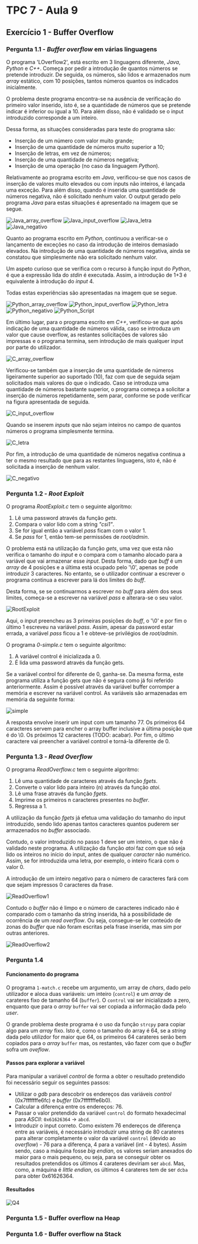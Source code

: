 # TPC 7 - Aula 9

## Exercício 1 - **Buffer Overflow**

### Pergunta 1.1 - *Buffer overflow* em várias linguagens

O programa 'LOverflow2', está escrito em 3 linguagens diferente, *Java*, *Python* e *C++*. Começa por pedir a introdução de quantos números se pretende introduzir. De seguida, os números, são lidos e armazenados num *array* estático, com 10 posições, tantos números quantos os indicados inicialmente.

O problema deste programa encontra-se na ausência de verificação do primeiro valor inserido, isto é, se a quantidade de números que se pretende indicar é inferior ou igual a 10. Para além disso, não é validado se o input introduzido corresponde a um inteiro.

Dessa forma, as situações consideradas para teste do programa são:

+ Inserção de um número com valor muito grande;
+ Inserção de uma quantidade de números muito superior a 10;
+ Inserção de letras, em vez de números;
+ Inserção de uma quantidade de números negativa;
+ Inserção de uma operação (no caso da linguagem *Python*).

Relativamente ao programa escrito em *Java*, verificou-se que nos casos de inserção de valores muito elevados ou com inputs não inteiros, é lançada uma exceção. Para além disso, quando é inserida uma quantidade de números negativa, não é solicitado nenhum valor. O output gerado pelo programa *Java* para estas situações é apresentado na imagem que se segue.

![Java_array_overflow](./Imagens/Java_array_overflow.png)
![Java_input_overflow](./Imagens/Java_input_overflow.png)
![Java_letra](./Imagens/Java_letra.png)
![Java_negativo](./Imagens/Java_negativo.png)

Quanto ao programa escrito em *Python*, continuou a verificar-se o lançamento de exceções no caso da introdução de inteiros demasiado elevados. Na introdução de uma quantidade de números negativa, ainda se constatou que simplesmente não era solicitado nenhum valor.

Um aspeto curioso que se verifica com o recurso à função input do *Python*, é que a expressão lida do *stdin* é executada. Assim, a introdução de 1+3 é equivalente à introdução do *input* 4.

Todas estas experiências são apresentadas na imagem que se segue.

![Python_array_overflow](./Imagens/Python_array_overflow.png)
![Python_input_overflow](./Imagens/Python_input_overflow.png)
![Python_letra](./Imagens/Python_letra.png)
![Python_negativo](./Imagens/Python_negativo.png)
![Python_Script](./Imagens/Python_Script.png)

Em último lugar, para o programa escrito em *C++*, verificou-se que após indicação de uma quantidade de números válida, caso se introduza um valor que cause overflow, as restantes solicitações de valores são impressas e o programa termina, sem introdução de mais qualquer input por parte do utilizador.

![C_array_overflow](./Imagens/C++_array_overflow.png)

Verificou-se também que a inserção de uma quantidade de números ligeiramente superior ao suportado (10), faz com que de seguida sejam solicitados mais valores do que o indicado. Caso se introduza uma quantidade de números bastante superior, o programa começa a solicitar a inserção de números repetidamente, sem parar, conforme se pode verificar na figura apresentada de seguida.

![C_input_overflow](./Imagens/C++_input_overflow.png)

Quando se inserem *inputs* que não sejam inteiros no campo de quantos números o programa simplesmente termina.

![C_letra](./Imagens/C++_letra.png)

Por fim, a introdução de uma quantidade de números negativa continua a ter o mesmo resultado que para as restantes linguagens, isto é, não é solicitada a inserção de nenhum valor.

![C_negativo](./Imagens/C++_negativo.png)

### Pergunta 1.2 - *Root Exploit*

O programa *RootExploit.c* tem o seguinte algoritmo:

1. Lê uma password através da função *gets*.
2. Compara o valor lido com a string *"csi1"*.
3. Se for igual então a variável *pass* ficam com o valor 1.
4. Se *pass* for 1, então tem-se permissões de *root/admin*.


O problema está na utilização da função *gets*, uma vez que esta não verifica o tamanho do *input* e o compara com o tamanho alocado para a variável que vai armazenar esse *input*. Desta forma, dado que *buff* é um *array* de 4 posições e a última está ocupado pelo '\0', apenas se pode introduzir 3 caracteres. No entanto, se o utilizador continuar a escrever o programa continua a escrever para lá dos limites do *buff*.

Desta forma, se se continuarmos a escrever no *buff* para além dos seus limites, começa-se a escrever na variável *pass* e alterara-se o seu valor.

![RootExploit](./Imagens/RootExploit.png)

Aqui, o input preencheu as 3 primeiras posições do *buff*, o '\0' e por fim o último 1 escreveu na variável *pass*. Assim, apesar da password estar errada, a variável *pass* ficou a 1 e obteve-se privilégios de *root/admin*.



O programa *0-simple.c* tem o seguinte algoritmo:

1. A variável control é inicializada a 0.
2. É lida uma password através da função gets.

Se a variável control for diferente de 0, ganha-se.
Da mesma forma, este programa utiliza a função gets que não é segura como já foi referido anteriormente. Assim é possível através da variável buffer corromper a memória e escrever na variável control. As variáveis são armazenadas em memória da seguinte forma:


![simple](./Imagens/simples.png)

A resposta envolve inserir um input com um tamanho 77. Os primeiros 64 caracteres servem para encher o array buffer inclusive a última posição que é do \0. Os próximos 12 caracteres (TODO: acabar). Por fim, o último caractere vai preencher a variável control e torná-la diferente de 0.



### Pergunta 1.3 - *Read Overflow*

O programa *ReadOverflow.c* tem o seguinte algoritmo:

1. Lê uma quantidade de caracteres através da função *fgets*.
2. Converte o valor lido para inteiro (n) através da função *atoi*.
3. Lê uma frase através da função *fgets*.
4. Imprime os primeiros n caracteres presentes no *buffer*.
5. Regressa a 1.

A utilização da função *fgets* já efetua uma validação do tamanho do input introduzido, sendo lido apenas tantos caracteres quantos puderem ser armazenados no *buffer* associado.

Contudo, o valor introduzido no passo 1 deve ser um inteiro, o que não é validado neste programa. A utilização da função *atoi* faz com que só seja lido os inteiros no início do input, antes de qualquer *caracter* não numérico. Assim, se for introduzida uma letra, por exemplo, o inteiro ficará com o valor 0.

A introdução de um inteiro negativo para o número de caracteres fará com que sejam impressos 0 caracteres da frase.

![ReadOverflow1](./Imagens/ReadOverflow1.png)

Contudo o *buffer* não é limpo e o número de caracteres indicado não é comparado com o tamanho da string inserida, há a possibilidade de ocorrência de um *read overflow*. Ou seja, consegue-se ler conteúdo de zonas do *buffer* que não foram escritas pela frase inserida, mas sim por outras anteriores.

![ReadOverflow2](./Imagens/ReadOverflow2.png)

### Pergunta 1.4 

#### Funcionamento do programa

O programa ```1-match.c``` recebe um argumento, um array de *chars*, dado pelo utilizador e aloca duas variáveis: um inteiro (```control```) e um *array* de carateres fixo de tamanho 64 (```buffer```). O ```control``` vai ser inicializado a zero, enquanto que para o *array* ```buffer``` vai ser copiada a informação dada pelo *user*.

O grande problema deste programa é o uso da função ```strcpy``` para copiar algo para um *array* fixo. Isto é, como o tamanho do array é 64, se a *string* dada pelo utilizdor for maior que 64, os primeiros 64 carateres serão bem copiados para o *array* ```buffer``` mas, os restantes, vão fazer com que o *buffer* sofra um *oveflow*.

#### Passos para explorar a variável

Para manipular a variável *control* de forma a obter o resultado pretendido foi necessário seguir os seguintes passos:

- Utilizar o *gdb* para descobrir os endereços das variáveis *control* (0x7fffffffe6fc) e *buffer* (0x7fffffffe6b0).
- Calcular a diferença entre os endereços: 76.
- Passar o valor pretendido da variável ```control``` do formato hexadecimal para *ASCII*: ```0x61626364``` -> ```abcd```.
- Introduzir o input correto. Como existem 76 endereços de diferença entre as variáveis, é necessário introduzir uma string de 80 carateres para alterar completamente o valor da variável ```control``` (devido ao *overflow*) - 76 para a diferença, 4 para a variável (int - 4 bytes). Assim sendo, caso a máquina fosse *big endian*, os valores seriam anexados do maior para o mais pequeno, ou seja, para se conseguir obter os resultados pretendidos os últimos 4 carateres deviriam ser ```abcd```. Mas, como, a máquina é *little endian*, os últimos 4 carateres tem de ser ```dcba``` para obter 0x61626364.

#### Resultados

![Q4](./Imagens/Q4.jpg)

### Pergunta 1.5 - Buffer overflow na Heap

### Pergunta 1.6 - Buffer overflow na Stack
